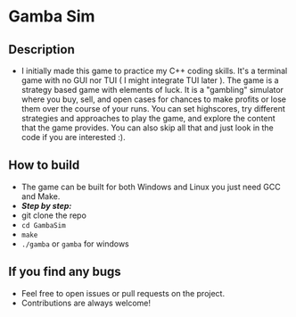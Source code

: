 # Gamba Sim

## Description
- I initially made this game to practice my C++ coding skills. It's a terminal game with no GUI nor TUI ( I might integrate TUI later ).
The game is a strategy based game with elements of luck. It is a "gambling" simulator where you buy, sell, and open cases for chances
to make profits or lose them over the course of your runs. You can set highscores, try different strategies and approaches to play the
game, and explore the content that the game provides. You can also skip all that and just look in the code if you are interested :).

## How to build
- The game can be built for both Windows and Linux you just need GCC and Make.
- __*Step by step:*__
- git clone the repo
- `cd GambaSim`
- `make`
- `./gamba` or `gamba` for windows

## If you find any bugs
- Feel free to open issues or pull requests on the project.
- Contributions are always welcome!
